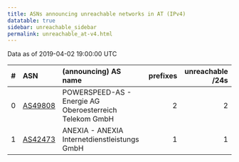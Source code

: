 ```yaml
---
title: ASNs announcing unreachable networks in AT (IPv4)
datatable: true
sidebar: unreachable_sidebar
permalink: unreachable_at-v4.html
---
```


Data as of 2019-04-02 19:00:00 UTC


<div class="datatable-begin"></div>

|   # | ASN                                    | (announcing) AS name                                    |   prefixes |   unreachable /24s |
|----:|:---------------------------------------|:--------------------------------------------------------|-----------:|-------------------:|
|   0 | [AS49808](unreachable_AS49808-v4.html) | POWERSPEED-AS - Energie AG Oberoesterreich Telekom GmbH |          2 |                  2 |
|   1 | [AS42473](unreachable_AS42473-v4.html) | ANEXIA - ANEXIA Internetdienstleistungs GmbH            |          1 |                  1 |

<div class="datatable-end"></div>